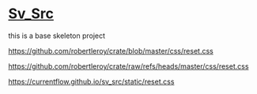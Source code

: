 # [Sv_Src](https://currentflow.github.io/sv_src)

this is a base skeleton project

https://github.com/robertleroy/crate/blob/master/css/reset.css

https://github.com/robertleroy/crate/raw/refs/heads/master/css/reset.css

https://currentflow.github.io/sv_src/static/reset.css